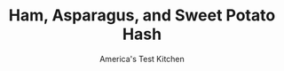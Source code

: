 ---
layout: ../../layouts/MarkdownPostLayout.astro
title: Ham, Asparagus, and Sweet Potato Hash
author: America's Test Kitchen
pubDate: 2023-03-15
description: "This surprising combination is a surprise hit."
image_url: https://res.cloudinary.com/hksqkdlah/image/upload/ar_1:1,c_fill,dpr_2.0,f_auto,fl_lossy.progressive.strip_profile,g_faces:auto,q_auto:low,w_344/20389_sfs-hamsweetpotatohash-16
tags: ["Main Courses","Pork"]
calories: 
protein: 
carbohydrates: 
fats: 
fiber: 
ingredients: ["1 1/2 pounds, sweet potatoes, peeled and cut into 1/2-inch cubes","3 tablespoons, vegetable oil","1/2 teaspoon, table salt","2 cups, ham chopped (from Slow-Cooked Fresh ham recipe), plus 1/4 cup leftover ham juices","1 , red onion, halved and sliced thin","2 , garlic cloves, minced","1/4 teaspoon, cayenne pepper","1 pound, thin asparagus, trimmed and cut into 1-inch lengths","1/4 cup, minced fresh chives"]
serves: 4
time: "40 minutes"
instructions: ["Toss potatoes, 1 tablespoon oil, and 1/2 teaspoon salt together in large bowl. Microwave, covered, until potatoes are nearly tender, about 6 minutes, stirring halfway through microwaving.","Heat remaining 2 tablespoons oil in 12-inch nonstick skillet over medium-high heat until shimmering. Add ham, onion, garlic, cayenne, and precooked potatoes and cook, stirring occasionally, until potatoes are spotty brown and cooked through, about 10 minutes.","Stir in asparagus and ham juices, cover, and cook until asparagus is tender, about 4 minutes. Season with salt and pepper to taste, sprinkle with chives, and serve."]
nutrition: undefined
notes: "Serve this hash with fried or poached eggs. You can substitute chopped ham steak and chicken broth for the leftover Slow-Roasted Fresh Ham and its juices."
---